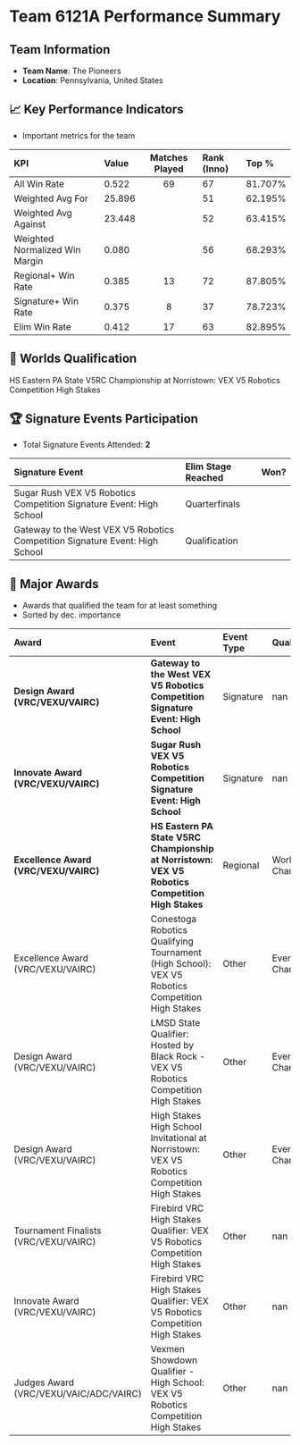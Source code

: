 # Team 6121A Performance Summary

##  Team Information
- **Team Name**: The Pioneers
- **Location**: Pennsylvania, United States

## 📈 Key Performance Indicators
- Important metrics for the team

| KPI | Value | Matches Played | Rank (Inno) | Top % |
|:---|:-----|:--------------:|:----|:-----|
| All Win Rate | 0.522 | 69 | 67 | 81.707% |
| Weighted Avg For | 25.896 |  | 51 | 62.195% |
| Weighted Avg Against | 23.448 |  | 52 | 63.415% |
| Weighted Normalized Win Margin | 0.080 |  | 56 | 68.293% |
| Regional+ Win Rate | 0.385 | 13 | 72 | 87.805% |
| Signature+ Win Rate | 0.375 | 8 | 37 | 78.723% |
| Elim Win Rate | 0.412 | 17 | 63 | 82.895% |


## 🎯 Worlds Qualification
HS Eastern PA State V5RC Championship at Norristown: VEX V5 Robotics Competition High Stakes

## 🏆 Signature Events Participation
- Total Signature Events Attended: **2**

| Signature Event | Elim Stage Reached | Won? |
|:----------------|:-------------------|:----|
| Sugar Rush VEX V5 Robotics Competition Signature Event: High School | Quarterfinals |  |
| Gateway to the West VEX V5 Robotics Competition Signature Event: High School | Qualification |  |


## 🥇 Major Awards
- Awards that qualified the team for at least something
- Sorted by dec. importance

| Award | Event | Event Type | Qualification |
|:------|:------|:-----------|:--------------|
| **Design Award (VRC/VEXU/VAIRC)** | **Gateway to the West VEX V5 Robotics Competition Signature Event: High School** | Signature | nan |
| **Innovate Award (VRC/VEXU/VAIRC)** | **Sugar Rush VEX V5 Robotics Competition Signature Event: High School** | Signature | nan |
| **Excellence Award (VRC/VEXU/VAIRC)** | **HS Eastern PA State V5RC Championship at Norristown: VEX V5 Robotics Competition High Stakes** | Regional | World Championship |
| Excellence Award (VRC/VEXU/VAIRC) | Conestoga Robotics Qualifying Tournament (High School): VEX V5 Robotics Competition High Stakes | Other | Event Region Championship |
| Design Award (VRC/VEXU/VAIRC) | LMSD State Qualifier: Hosted by Black Rock - VEX V5 Robotics Competition High Stakes | Other | Event Region Championship |
| Design Award (VRC/VEXU/VAIRC) | High Stakes High School Invitational at Norristown: VEX V5 Robotics Competition High Stakes | Other | Event Region Championship |
| Tournament Finalists (VRC/VEXU/VAIRC) | Firebird VRC High Stakes Qualifier: VEX V5 Robotics Competition High Stakes | Other | nan |
| Innovate Award (VRC/VEXU/VAIRC) | Firebird VRC High Stakes Qualifier: VEX V5 Robotics Competition High Stakes | Other | nan |
| Judges Award (VRC/VEXU/VAIC/ADC/VAIRC) | Vexmen Showdown Qualifier - High School: VEX V5 Robotics Competition High Stakes | Other | nan |

